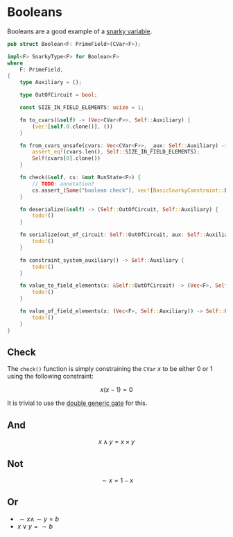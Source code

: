 # Booleans

Booleans are a good example of a [snarky variable](./vars.md#snarky-vars).

```rust
pub struct Boolean<F: PrimeField>(CVar<F>);

impl<F> SnarkyType<F> for Boolean<F>
where
    F: PrimeField,
{
    type Auxiliary = ();

    type OutOfCircuit = bool;

    const SIZE_IN_FIELD_ELEMENTS: usize = 1;

    fn to_cvars(&self) -> (Vec<CVar<F>>, Self::Auxiliary) {
        (vec![self.0.clone()], ())
    }

    fn from_cvars_unsafe(cvars: Vec<CVar<F>>, _aux: Self::Auxiliary) -> Self {
        assert_eq!(cvars.len(), Self::SIZE_IN_FIELD_ELEMENTS);
        Self(cvars[0].clone())
    }

    fn check(&self, cs: &mut RunState<F>) {
        // TODO: annotation?
        cs.assert_(Some("boolean check"), vec![BasicSnarkyConstraint::Boolean(self.0.clone())]);
    }

    fn deserialize(&self) -> (Self::OutOfCircuit, Self::Auxiliary) {
        todo!()
    }

    fn serialize(out_of_circuit: Self::OutOfCircuit, aux: Self::Auxiliary) -> Self {
        todo!()
    }

    fn constraint_system_auxiliary() -> Self::Auxiliary {
        todo!()
    }

    fn value_to_field_elements(x: &Self::OutOfCircuit) -> (Vec<F>, Self::Auxiliary) {
        todo!()
    }

    fn value_of_field_elements(x: (Vec<F>, Self::Auxiliary)) -> Self::OutOfCircuit {
        todo!()
    }
}
```

## Check

The `check()` function is simply constraining the `CVar` $x$ to be either $0$ or $1$ using the following constraint:

$$x ( x - 1) = 0$$

It is trivial to use the [double generic gate](../specs/kimchi.md#double-generic-gate) for this.

## And

$$x \land y = x \times y$$

## Not

$$\sim x = 1 - x$$

## Or

* $\sim x \land \sim y = b$
* $x \lor y = \sim b$
